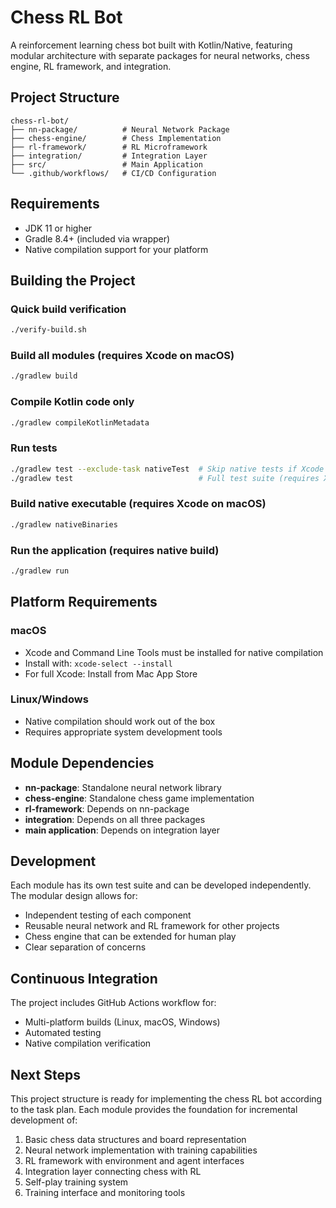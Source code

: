 # Chess RL Bot

A reinforcement learning chess bot built with Kotlin/Native, featuring modular architecture with separate packages for neural networks, chess engine, RL framework, and integration.

## Project Structure

```
chess-rl-bot/
├── nn-package/          # Neural Network Package
├── chess-engine/        # Chess Implementation
├── rl-framework/        # RL Microframework  
├── integration/         # Integration Layer
├── src/                 # Main Application
└── .github/workflows/   # CI/CD Configuration
```

## Requirements

- JDK 11 or higher
- Gradle 8.4+ (included via wrapper)
- Native compilation support for your platform

## Building the Project

### Quick build verification
```bash
./verify-build.sh
```

### Build all modules (requires Xcode on macOS)
```bash
./gradlew build
```

### Compile Kotlin code only
```bash
./gradlew compileKotlinMetadata
```

### Run tests
```bash
./gradlew test --exclude-task nativeTest  # Skip native tests if Xcode not available
./gradlew test                            # Full test suite (requires Xcode on macOS)
```

### Build native executable (requires Xcode on macOS)
```bash
./gradlew nativeBinaries
```

### Run the application (requires native build)
```bash
./gradlew run
```

## Platform Requirements

### macOS
- Xcode and Command Line Tools must be installed for native compilation
- Install with: `xcode-select --install`
- For full Xcode: Install from Mac App Store

### Linux/Windows
- Native compilation should work out of the box
- Requires appropriate system development tools

## Module Dependencies

- **nn-package**: Standalone neural network library
- **chess-engine**: Standalone chess game implementation  
- **rl-framework**: Depends on nn-package
- **integration**: Depends on all three packages
- **main application**: Depends on integration layer

## Development

Each module has its own test suite and can be developed independently. The modular design allows for:

- Independent testing of each component
- Reusable neural network and RL framework for other projects
- Chess engine that can be extended for human play
- Clear separation of concerns

## Continuous Integration

The project includes GitHub Actions workflow for:
- Multi-platform builds (Linux, macOS, Windows)
- Automated testing
- Native compilation verification

## Next Steps

This project structure is ready for implementing the chess RL bot according to the task plan. Each module provides the foundation for incremental development of:

1. Basic chess data structures and board representation
2. Neural network implementation with training capabilities
3. RL framework with environment and agent interfaces
4. Integration layer connecting chess with RL
5. Self-play training system
6. Training interface and monitoring tools
